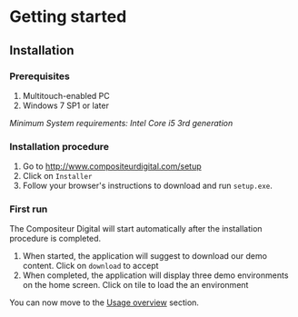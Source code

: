 # Getting started

## Installation

### Prerequisites

1. Multitouch-enabled PC
2. Windows 7 SP1 or later

_Minimum System requirements: Intel Core i5 3rd generation_

### Installation procedure

1. Go to <http://www.compositeurdigital.com/setup>
2. Click on `Installer`
3. Follow your browser's instructions to download and run `setup.exe`.

### First run

The Compositeur Digital will start automatically after the installation procedure is completed.

1. When started, the application will suggest to download our demo content. Click on `download` to accept
2. When completed, the application will display three demo environments on the home screen. Click on tile to load the an environment 

You can now move to the [Usage overview](use.md) section.
